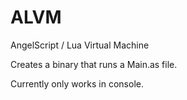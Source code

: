 # ALVM

AngelScript / Lua Virtual Machine

Creates a binary that runs a Main.as file.

Currently only works in console.
